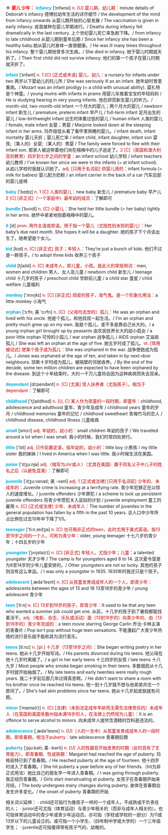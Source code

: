 ☀ <font color="red">**婴儿 少年：**</font>
<font color="sky blue">**infancy**</font> [ˈɪnfənsi]
<font color="#c00000">n. [U] 婴儿期、幼儿期：</font>minute details of Deborah's infancy 德博拉幼年生活的详尽细节 / the development of the mind from infancy onwards 从婴儿期开始的心智发展 / The vaccination is given in early infancy. 疫苗接种在婴儿早期进行。/ Deaths during infancy fell dramatically in the last century. 上个世纪婴儿死亡率急剧下降。/ from infancy to late childhood 从婴儿期到童年后期 / Since her infancy she has been a healthy baby.她从婴儿时身体一直很健康。/ He was ill many times throughout his infancy. 整个婴儿期他曾多次生病。/ She died in infancy. 她于婴儿时期就夭折了。/ Their first child did not survive infancy. 他们的第一个孩子在婴儿时期就天折了。
           
<font color="sky blue">**infant**</font> [ˈɪnfənt]
<font color="#c00000">n. 1 [C] [正式或术语] 婴儿、幼儿：</font>a nursery for infants under two 两岁以下婴幼儿的托儿所 / She was seriously ill as an infant. 她年幼时曾患重病。/ Mozart was an infant prodigy (= a child with unusual ability). 莫扎特是个神童。/ young mums with infants in prams 用婴儿车推着宝宝的年轻妈妈 / He is studying hearing in very young infants. 他在研究新生婴儿的听力。/ month-old, two-month-old infant 一个月大的婴儿；两个月大的婴儿 / newborn infant 新生儿 / premature, preterm infant 早产儿 / full-term infant 足月出生的婴儿 / low-birthweight infant 出生时体重过低的婴儿 / human infant 人类的婴儿 / female, male infant 女婴；男婴 / Marjorie looked down at the sleeping infant in her arms. 玛乔丽低头看了看怀里熟睡的婴儿。/ infant death, infant mortality 婴儿夭折；婴儿死亡率 / infant child, infant daughter, infant son 婴孩;（某人的）女婴;（某人的）男婴 / The family were forced to flee with their infant son. 那家人被迫带着他们尚在襁褓中的儿子逃走了。<font color="#c00000">2 [C]（英国和澳大利亚的教育）四岁到七岁之间的学童：</font>an infant school 幼儿学校 / infant teachers 幼儿教师 / I've known her since we were in the infants (= at infant school). 从幼儿学校时我就认识她了。<font color="#c00000">adj. [只用于名词前] 供婴儿用的：</font>infant formula (= milk for babies) 婴儿配方奶粉 / an infant carrier in the back of a car 汽车后部的婴儿座椅

<font color="sky blue">**baby**</font> ['beɪbɪ] 
<font color="#c00000">n. 1 [C] 人类的婴儿：</font>new baby 新生儿 / premature baby 早产儿 <font color="#c00000">2 [C] [非正式]（一个家庭中）最年幼的成员：</font>了解即可
           
<font color="sky blue">**bundle**</font> [ˈbʌndl]
<font color="#c00000">n. [C] 小婴儿：</font>She held her little bundle (= her baby) tightly in her arms. 她怀中紧紧地抱着襁褓中的婴儿。

<font color="sky blue">**it**</font> [ɪt] 
<font color="#c00000">pron. 用作主语或宾语。用于指一个婴儿（尤指性别未知的婴儿）：</font>Her baby’s due next month. She hopes it will be a daughter. 她的孩子下个月该出生了。她希望是个女儿。

<font color="sky blue">**kid**</font> [kɪd] 
<font color="#c00000">n. [C] [非正式] 孩子；年轻人：</font>They’re just a bunch of kids. 他们不过是一群孩子。/ to adopt three kids 收养三个孩子

<font color="sky blue">**child**</font> [tʃaɪld] 
<font color="#c00000">n. [C] 未成年人，即儿童，小孩。是此义的常规用词：</font>men, women and children 男人、女人及儿童 / newborn child 新生儿 / teenage child 十几岁的孩子 / preschool child 学龄前儿童 / a child star 童星 / child welfare 儿童福利

<font color="sky blue">**monkey**</font> ['mʌŋkɪ] 
<font color="#c00000">n. [C] [非正式] 顽皮的孩子，淘气鬼。是一个形象化用法：</font>a little monkey 小淘气
           
<font color="sky blue">**orphan**</font> [ˈɔ:fn; 美 ˈɔ:rfn]
<font color="#c00000">n. [C]（父母均去世的）孤儿：</font>He was an orphan and lived with his uncle. 他是个孤儿，和他叔叔一起生活。/ I'm an orphan and pretty much grew up on my own. 我是个孤儿，差不多是靠自己长大的。/ a young orphan girl brought up by peasants 由农民抚养长大的幼小孤女 / a poor little orphan 可怜的小孤儿 / war orphan 战争孤儿 / AIDS orphan 艾滋病孤儿 / She was left an orphan at the age of five. 她五岁时成了孤儿。<font color="#c00000">vt. [常用被动式] 使某个孩子成为孤儿：</font>She was orphaned in the war. 战争使她成为孤儿。/ Jones was orphaned at the age of ten, and taken in by next-door neighbours. 琼斯十岁时成为孤儿，被隔壁的邻居收养。/ By the end of the decade, some ten million children are expected to have been orphaned by the disease. 到这个十年结束时，大约一千万儿童将会因为这种疾病而失去双亲。
           
<font color="sky blue">**dependent**</font> [dɪˈpendənt]
<font color="#c00000">n. [C] [尤美] 受人扶养者（尤指孩子）。相当于dependant：</font>了解即可

<font color="sky blue">**childhood**</font> ['tʃaɪldhʊd] 
<font color="#c00000">n. [U, C] 某人作为孩童的一段时期，即童年：</font>childhood, adolescence and adulthood 童年、青少年及成年 / childhood years 童年的岁月 / childhood memories 童年的记忆 / childhood sweetheart 青梅竹马的恋人 / childhood disease, childhood illness 儿童疾病

<font color="sky blue">**small**</font> [smɔ:l] 
<font color="#c00000">adj. 年幼的，幼小的：</font>small children 年幼的孩子 / We travelled around a lot when I was small. 我小的时候，我们时常四处旅行。

<font color="sky blue">**little**</font> ['lɪtl] 
<font color="#c00000">adj. 只作前置定语，指年幼的，幼小的：</font>little boy 小男孩 / my little sister 我的妹妹 / I lived in America when I was little. 我小时候生活在美国。

<font color="sky blue">**junior**</font> ['dӡu:njə] 
<font color="#c00000">adj.（缩写为Jnr或Jr.）（尤其在美国）置于同名父子中儿子的姓名之后（以避免混淆）：</font>了解即可
           
<font color="sky blue">**juvenile**</font> [ˈdʒu:vənaɪl; 美 -vənl]
<font color="#c00000">adj. 1 [正式或法律] [只用于名词前] 少年的、未成年的：</font>Juvenile crime is increasing at a terrifying rate. 青少年犯罪正在以惊人的速度增长。/ juvenile offenders 少年罪犯 / a scheme to lock up persistent juvenile offenders 将青少年惯犯关入监狱的计划 / juvenile employment 童工的雇用 <font color="#c00000">n. [C] [正式或法律] 少年、未成年人：</font>The number of juveniles in the general population has fallen by a fifth in the past 10 years. 总人口中少年所占比例在过去10年中下降了1/5。

<font color="sky blue">**teenager**</font> ['ti:n͵eɪdӡə] 
<font color="#c00000">n. [C] 也可用非正式的teen，此时尤用于美式英语。指13至19岁之间的一个人，可称为青少年：</font>older, young teenager 十七八岁的青少年；十四五岁的少年
           
<font color="sky blue">**youngster**</font> [ˈjʌŋstə(r)]
<font color="#c00000">n. [C] [非正式] 年轻人，尤指少年；儿童：</font>a talented youngster 天才少年 / The camp is for youngsters aged 8 to 14. 这次夏令营是为8至14岁的少年儿童安排的。/ Other youngsters are not so lucky. 其他的孩子则没有这么幸运。/ I was only a youngster in 1935. 1935年时我还只是个孩子。

<font color="sky blue">**adolescent**</font> [͵ædə'lesnt] 
<font color="#c00000">n. [C] 从孩童发育成成年人的一个人，即青少年：</font>adolescents between the ages of 13 and 18 13至18岁的青少年 / young adolescent 青少年
                      
<font color="sky blue">**teen**</font> [ˈtiːn] 
<font color="#c00000">n. [C] 13岁到19岁的孩子，即青少年：</font>It used to be that any teen who wanted a summer job could get one. 从前，十几岁的孩子到了暑假都能找着活干。<font color="#c00000">adj.（电影、杂志、乐队或活动）面（13到19岁的）向青少年的、由（13到19岁的）青少年完成的：</font>a teen movie starring George Carlin 乔治·卡林主演的青春片 / Pop isn't pop without huge teen sensations. 不能激起广大青少年热情的流行音乐就不能称其为流行音乐。
           
<font color="sky blue">**teens**</font> [ti:nz]
<font color="#c00000">n. [pl.] 十几岁（13至19岁之间）：</font>She began writing poetry in her teens. 她从十几岁开始写诗。/ His parents divorced during his teens. 他父母在他十几岁时离婚了。/ a girl in her early teens 十三四岁的女孩 / late teens 十八九岁 / Most people who smoke began smoking in their teens. 多数烟民从十几岁时就开始抽烟了。/ My late teens and early twenties were really rough years. 我二十岁前后那几年过得真苦啊。/ He didn't want to share a room with his brother once he reached his teens. 他一到十几岁就不想与他弟弟共住一个房间了。/ She's had skin problems since her teens. 她从十几岁起皮肤就有问题。

<font color="sky blue">**minor**</font> [ˈmaɪnə(r)]
<font color="#c00000">n. [C] [法律]（未到法定成年年龄而无需负法律责任的）未成年人（在英国和美国多数州指未满18岁的人，在法律上仍然视为儿童）：</font>It is an offence to serve alcohol to minors. 向未成年人提供含酒精的饮料是违法的。

<font color="sky blue">**adolescence**</font> [͵ædə'lesns] 
<font color="#c00000">n. [U]（人的一生中）从孩童发育成成年人的一段时期，即青春期，相当于puberty：</font>late adolescence 青春期后期
           
<font color="sky blue">**puberty**</font> [ˈpju:bəti; 美 -bərti]
<font color="#c00000">n. [U] 人的性器官开始发育的时期（此时具有了生育能力），即青春期、性成熟期：</font>Margaret had reached the age of puberty. 玛格丽特已到了青春期。/ He reached puberty at the age of fourteen. 他十四岁时进入了青春期。/ She hit puberty a year before any of her friends.（hit为非正式用法）她比自己的朋友早一年进入青春期。/ I was going through puberty. 我正经历青春期。/ Girls start menstruating at puberty. 女孩子在青春期开始来月经。/ The body undergoes many changes during puberty. 身体在青春期会发生许多变化。/ the onset of puberty 青春期的开始

相关词义延伸：
· child还可指行为像孩子一样的一个成年人，不成熟或不负责任的人；
· junior还可尤指（体育运动）与青少年相关的（而非与成年人相关的）。也可指体育运动中的青少年或青少年运动员。亦可指（学校或学校的一部分）为11或13岁以下的儿童设立的。或可指一个小学生、（四年制中学或大学的）一个三年级学生；
· juvenile还可指傻得带有孩子气的、幼稚的。
